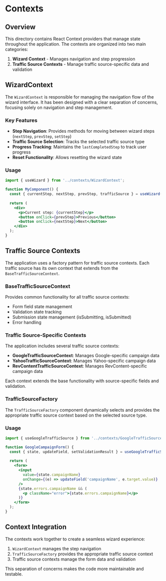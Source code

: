 # Contexts

## Overview

This directory contains React Context providers that manage state throughout the application. The contexts are organized into two main categories:

1. **Wizard Context** - Manages navigation and step progression
2. **Traffic Source Contexts** - Manage traffic source-specific data and validation

## WizardContext

The `WizardContext` is responsible for managing the navigation flow of the wizard interface. It has been designed with a clear separation of concerns, focusing solely on navigation and step management.

### Key Features

- **Step Navigation**: Provides methods for moving between wizard steps (`nextStep`, `prevStep`, `setStep`)
- **Traffic Source Selection**: Tracks the selected traffic source type
- **Progress Tracking**: Maintains the `lastCompletedStep` to track user progress
- **Reset Functionality**: Allows resetting the wizard state

### Usage

```jsx
import { useWizard } from '../contexts/WizardContext';

function MyComponent() {
  const { currentStep, nextStep, prevStep, trafficSource } = useWizard();
  
  return (
    <div>
      <p>Current step: {currentStep}</p>
      <button onClick={prevStep}>Previous</button>
      <button onClick={nextStep}>Next</button>
    </div>
  );
}
```

## Traffic Source Contexts

The application uses a factory pattern for traffic source contexts. Each traffic source has its own context that extends from the `BaseTrafficSourceContext`.

### BaseTrafficSourceContext

Provides common functionality for all traffic source contexts:

- Form field state management
- Validation state tracking
- Submission state management (isSubmitting, isSubmitted)
- Error handling

### Traffic Source-Specific Contexts

The application includes several traffic source contexts:

- **GoogleTrafficSourceContext**: Manages Google-specific campaign data
- **YahooTrafficSourceContext**: Manages Yahoo-specific campaign data
- **RevContentTrafficSourceContext**: Manages RevContent-specific campaign data

Each context extends the base functionality with source-specific fields and validation.

### TrafficSourceFactory

The `TrafficSourceFactory` component dynamically selects and provides the appropriate traffic source context based on the selected source type.

### Usage

```jsx
import { useGoogleTrafficSource } from '../contexts/GoogleTrafficSourceContext';

function GoogleCampaignForm() {
  const { state, updateField, setValidationResult } = useGoogleTrafficSource();
  
  return (
    <form>
      <input 
        value={state.campaignName} 
        onChange={(e) => updateField('campaignName', e.target.value)} 
      />
      {state.errors.campaignName && (
        <p className="error">{state.errors.campaignName}</p>
      )}
    </form>
  );
}
```

## Context Integration

The contexts work together to create a seamless wizard experience:

1. `WizardContext` manages the step navigation
2. `TrafficSourceFactory` provides the appropriate traffic source context
3. Traffic source contexts manage the form data and validation

This separation of concerns makes the code more maintainable and testable.

